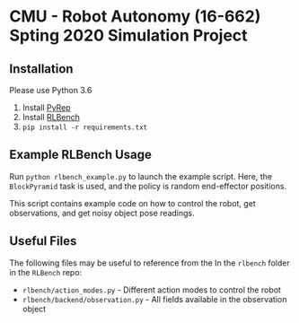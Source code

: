 # CMU - Robot Autonomy (16-662) Spting 2020 Simulation Project

## Installation

Please use Python 3.6

1. Install [PyRep](https://github.com/stepjam/PyRep)
2. Install [RLBench](https://github.com/stepjam/RLBench)
3. `pip install -r requirements.txt`

## Example RLBench Usage
Run `python rlbench_example.py` to launch the example script.
Here, the `BlockPyramid` task is used, and the policy is random end-effector positions.

This script contains example code on how to control the robot, get observations, and get noisy object pose readings.

## Useful Files
The following files may be useful to reference from the In the `rlbench` folder in the `RLBench` repo:
* `rlbench/action_modes.py` - Different action modes to control the robot
* `rlbench/backend/observation.py` - All fields available in the observation object
